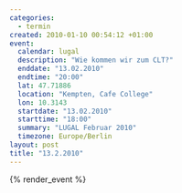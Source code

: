 ```yaml
--- 
categories: 
  - termin
created: 2010-01-10 00:54:12 +01:00
event: 
  calendar: lugal
  description: "Wie kommen wir zum CLT?"
  enddate: "13.02.2010"
  endtime: "20:00"
  lat: 47.71886
  location: "Kempten, Cafe College"
  lon: 10.3143
  startdate: "13.02.2010"
  starttime: "18:00"
  summary: "LUGAL Februar 2010"
  timezone: Europe/Berlin
layout: post
title: "13.2.2010"
---
```


{% render_event %}


